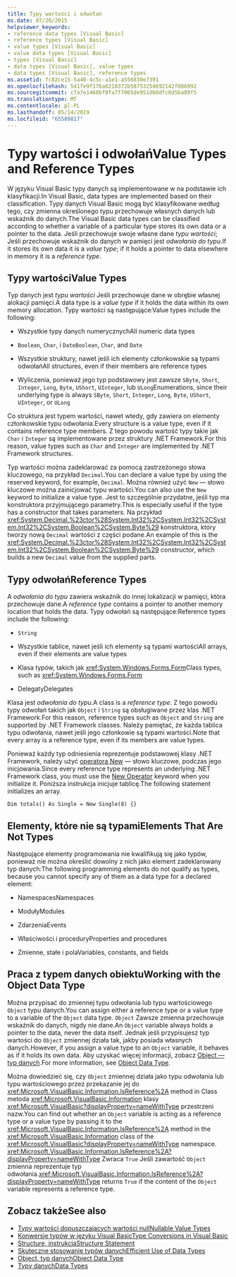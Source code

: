 ```yaml
---
title: Typy wartości i odwołań
ms.date: 07/20/2015
helpviewer_keywords:
- reference data types [Visual Basic]
- reference types [Visual Basic]
- value types [Visual Basic]
- value data types [Visual Basic]
- types [Visual Basic]
- data types [Visual Basic], value types
- data types [Visual Basic], reference types
ms.assetid: fc82ce15-5a40-4c5c-a1e1-a556830e7391
ms.openlocfilehash: 541fe9f176a6210372b58753254692142f086992
ms.sourcegitcommit: c7a7e1468bf0fa7f7065de951d60dfc8d5ba89f5
ms.translationtype: MT
ms.contentlocale: pl-PL
ms.lasthandoff: 05/14/2019
ms.locfileid: "65589817"
---
```

# <a name="value-types-and-reference-types"></a><span data-ttu-id="18fc7-102">Typy wartości i odwołań</span><span class="sxs-lookup"><span data-stu-id="18fc7-102">Value Types and Reference Types</span></span>
<span data-ttu-id="18fc7-103">W języku Visual Basic typy danych są implementowane w na podstawie ich klasyfikacji.</span><span class="sxs-lookup"><span data-stu-id="18fc7-103">In Visual Basic, data types are implemented based on their classification.</span></span> <span data-ttu-id="18fc7-104">Typy danych Visual Basic mogą być klasyfikowane według tego, czy zmienna określonego typu przechowuje własnych danych lub wskaźnik do danych.</span><span class="sxs-lookup"><span data-stu-id="18fc7-104">The Visual Basic data types can be classified according to whether a variable of a particular type stores its own data or a pointer to the data.</span></span> <span data-ttu-id="18fc7-105">Jeśli przechowuje swoje własne dane *typu wartości*; Jeśli przechowuje wskaźnik do danych w pamięci jest *odwołania do typu*.</span><span class="sxs-lookup"><span data-stu-id="18fc7-105">If it stores its own data it is a *value type*; if it holds a pointer to data elsewhere in memory it is a *reference type*.</span></span>  
  
## <a name="value-types"></a><span data-ttu-id="18fc7-106">Typy wartości</span><span class="sxs-lookup"><span data-stu-id="18fc7-106">Value Types</span></span>  
 <span data-ttu-id="18fc7-107">Typ danych jest *typu wartości* Jeśli przechowuje dane w obrębie własnej alokacji pamięci.</span><span class="sxs-lookup"><span data-stu-id="18fc7-107">A data type is a *value type* if it holds the data within its own memory allocation.</span></span> <span data-ttu-id="18fc7-108">Typy wartości są następujące:</span><span class="sxs-lookup"><span data-stu-id="18fc7-108">Value types include the following:</span></span>  
  
- <span data-ttu-id="18fc7-109">Wszystkie typy danych numerycznych</span><span class="sxs-lookup"><span data-stu-id="18fc7-109">All numeric data types</span></span>  
  
- <span data-ttu-id="18fc7-110">`Boolean`, `Char`, i `Date`</span><span class="sxs-lookup"><span data-stu-id="18fc7-110">`Boolean`, `Char`, and `Date`</span></span>  
  
- <span data-ttu-id="18fc7-111">Wszystkie struktury, nawet jeśli ich elementy członkowskie są typami odwołań</span><span class="sxs-lookup"><span data-stu-id="18fc7-111">All structures, even if their members are reference types</span></span>  
  
- <span data-ttu-id="18fc7-112">Wyliczenia, ponieważ jego typ podstawowy jest zawsze `SByte`, `Short`, `Integer`, `Long`, `Byte`, `UShort`, `UInteger`, lub `ULong`</span><span class="sxs-lookup"><span data-stu-id="18fc7-112">Enumerations, since their underlying type is always `SByte`, `Short`, `Integer`, `Long`, `Byte`, `UShort`, `UInteger`, or `ULong`</span></span>  
  
 <span data-ttu-id="18fc7-113">Co struktura jest typem wartości, nawet wtedy, gdy zawiera on elementy członkowskie typu odwołania.</span><span class="sxs-lookup"><span data-stu-id="18fc7-113">Every structure is a value type, even if it contains reference type members.</span></span> <span data-ttu-id="18fc7-114">Z tego powodu wartość typy takie jak `Char` i `Integer` są implementowane przez struktury .NET Framework.</span><span class="sxs-lookup"><span data-stu-id="18fc7-114">For this reason, value types such as `Char` and `Integer` are implemented by .NET Framework structures.</span></span>  
  
 <span data-ttu-id="18fc7-115">Typ wartości można zadeklarować za pomocą zastrzeżonego słowa kluczowego, na przykład `Decimal`.</span><span class="sxs-lookup"><span data-stu-id="18fc7-115">You can declare a value type by using the reserved keyword, for example, `Decimal`.</span></span> <span data-ttu-id="18fc7-116">Można również użyć `New` — słowo kluczowe można zainicjować typu wartości.</span><span class="sxs-lookup"><span data-stu-id="18fc7-116">You can also use the `New` keyword to initialize a value type.</span></span> <span data-ttu-id="18fc7-117">Jest to szczególnie przydatne, jeśli typ ma konstruktora przyjmującego parametry.</span><span class="sxs-lookup"><span data-stu-id="18fc7-117">This is especially useful if the type has a constructor that takes parameters.</span></span> <span data-ttu-id="18fc7-118">Na przykład <xref:System.Decimal.%23ctor%28System.Int32%2CSystem.Int32%2CSystem.Int32%2CSystem.Boolean%2CSystem.Byte%29> konstruktora, który tworzy nową `Decimal` wartości z części podane.</span><span class="sxs-lookup"><span data-stu-id="18fc7-118">An example of this is the <xref:System.Decimal.%23ctor%28System.Int32%2CSystem.Int32%2CSystem.Int32%2CSystem.Boolean%2CSystem.Byte%29> constructor, which builds a new `Decimal` value from the supplied parts.</span></span>  
  
## <a name="reference-types"></a><span data-ttu-id="18fc7-119">Typy odwołań</span><span class="sxs-lookup"><span data-stu-id="18fc7-119">Reference Types</span></span>  
 <span data-ttu-id="18fc7-120">A *odwołania do typu* zawiera wskaźnik do innej lokalizacji w pamięci, która przechowuje dane.</span><span class="sxs-lookup"><span data-stu-id="18fc7-120">A *reference type* contains a pointer to another memory location that holds the data.</span></span> <span data-ttu-id="18fc7-121">Typy odwołań są następujące:</span><span class="sxs-lookup"><span data-stu-id="18fc7-121">Reference types include the following:</span></span>  
  
- `String`  
  
- <span data-ttu-id="18fc7-122">Wszystkie tablice, nawet jeśli ich elementy są typami wartości</span><span class="sxs-lookup"><span data-stu-id="18fc7-122">All arrays, even if their elements are value types</span></span>  
  
- <span data-ttu-id="18fc7-123">Klasa typów, takich jak <xref:System.Windows.Forms.Form></span><span class="sxs-lookup"><span data-stu-id="18fc7-123">Class types, such as <xref:System.Windows.Forms.Form></span></span>  
  
- <span data-ttu-id="18fc7-124">Delegaty</span><span class="sxs-lookup"><span data-stu-id="18fc7-124">Delegates</span></span>  
  
 <span data-ttu-id="18fc7-125">Klasa jest *odwołania do typu*.</span><span class="sxs-lookup"><span data-stu-id="18fc7-125">A class is a *reference type*.</span></span> <span data-ttu-id="18fc7-126">Z tego powodu typy odwołań takich jak `Object` i `String` są obsługiwane przez klas .NET Framework.</span><span class="sxs-lookup"><span data-stu-id="18fc7-126">For this reason, reference types such as `Object` and `String` are supported by .NET Framework classes.</span></span> <span data-ttu-id="18fc7-127">Należy pamiętać, że każda tablica typu odwołania, nawet jeśli jego członkowie są typami wartości.</span><span class="sxs-lookup"><span data-stu-id="18fc7-127">Note that every array is a reference type, even if its members are value types.</span></span>  
  
 <span data-ttu-id="18fc7-128">Ponieważ każdy typ odniesienia reprezentuje podstawowej klasy .NET Framework, należy użyć [operatora New](../../../../visual-basic/language-reference/operators/new-operator.md) — słowo kluczowe, podczas jego inicjowania.</span><span class="sxs-lookup"><span data-stu-id="18fc7-128">Since every reference type represents an underlying .NET Framework class, you must use the [New Operator](../../../../visual-basic/language-reference/operators/new-operator.md) keyword when you initialize it.</span></span> <span data-ttu-id="18fc7-129">Poniższa instrukcja inicjuje tablicę.</span><span class="sxs-lookup"><span data-stu-id="18fc7-129">The following statement initializes an array.</span></span>  
  
```  
Dim totals() As Single = New Single(8) {}  
```  
  
## <a name="elements-that-are-not-types"></a><span data-ttu-id="18fc7-130">Elementy, które nie są typami</span><span class="sxs-lookup"><span data-stu-id="18fc7-130">Elements That Are Not Types</span></span>  
 <span data-ttu-id="18fc7-131">Następujące elementy programowania nie kwalifikują się jako typów, ponieważ nie można określić dowolny z nich jako element zadeklarowany typ danych:</span><span class="sxs-lookup"><span data-stu-id="18fc7-131">The following programming elements do not qualify as types, because you cannot specify any of them as a data type for a declared element:</span></span>  
  
- <span data-ttu-id="18fc7-132">Namespaces</span><span class="sxs-lookup"><span data-stu-id="18fc7-132">Namespaces</span></span>  
  
- <span data-ttu-id="18fc7-133">Moduły</span><span class="sxs-lookup"><span data-stu-id="18fc7-133">Modules</span></span>  
  
- <span data-ttu-id="18fc7-134">Zdarzenia</span><span class="sxs-lookup"><span data-stu-id="18fc7-134">Events</span></span>  
  
- <span data-ttu-id="18fc7-135">Właściwości i procedury</span><span class="sxs-lookup"><span data-stu-id="18fc7-135">Properties and procedures</span></span>  
  
- <span data-ttu-id="18fc7-136">Zmienne, stałe i pola</span><span class="sxs-lookup"><span data-stu-id="18fc7-136">Variables, constants, and fields</span></span>  
  
## <a name="working-with-the-object-data-type"></a><span data-ttu-id="18fc7-137">Praca z typem danych obiektu</span><span class="sxs-lookup"><span data-stu-id="18fc7-137">Working with the Object Data Type</span></span>  
 <span data-ttu-id="18fc7-138">Można przypisać do zmiennej typu odwołania lub typu wartościowego `Object` typu danych.</span><span class="sxs-lookup"><span data-stu-id="18fc7-138">You can assign either a reference type or a value type to a variable of the `Object` data type.</span></span> <span data-ttu-id="18fc7-139">`Object` Zawsze zmienna przechowuje wskaźnik do danych, nigdy nie dane.</span><span class="sxs-lookup"><span data-stu-id="18fc7-139">An `Object` variable always holds a pointer to the data, never the data itself.</span></span> <span data-ttu-id="18fc7-140">Jednak jeśli przypisujesz typ wartości do `Object` zmiennej działa tak, jakby posiada własnych danych.</span><span class="sxs-lookup"><span data-stu-id="18fc7-140">However, if you assign a value type to an `Object` variable, it behaves as if it holds its own data.</span></span> <span data-ttu-id="18fc7-141">Aby uzyskać więcej informacji, zobacz [Object — typ danych](../../../../visual-basic/language-reference/data-types/object-data-type.md).</span><span class="sxs-lookup"><span data-stu-id="18fc7-141">For more information, see [Object Data Type](../../../../visual-basic/language-reference/data-types/object-data-type.md).</span></span>  
  
 <span data-ttu-id="18fc7-142">Można dowiedzieć się, czy `Object` zmiennej działa jako typu odwołania lub typu wartościowego przez przekazanie jej do <xref:Microsoft.VisualBasic.Information.IsReference%2A> method in Class metoda <xref:Microsoft.VisualBasic.Information> klasy <xref:Microsoft.VisualBasic?displayProperty=nameWithType> przestrzeni nazw.</span><span class="sxs-lookup"><span data-stu-id="18fc7-142">You can find out whether an `Object` variable is acting as a reference type or a value type by passing it to the <xref:Microsoft.VisualBasic.Information.IsReference%2A> method in the <xref:Microsoft.VisualBasic.Information> class of the <xref:Microsoft.VisualBasic?displayProperty=nameWithType> namespace.</span></span> <span data-ttu-id="18fc7-143"><xref:Microsoft.VisualBasic.Information.IsReference%2A?displayProperty=nameWithType> Zwraca `True` Jeśli zawartość `Object` zmienna reprezentuje typ odwołania.</span><span class="sxs-lookup"><span data-stu-id="18fc7-143"><xref:Microsoft.VisualBasic.Information.IsReference%2A?displayProperty=nameWithType> returns `True` if the content of the `Object` variable represents a reference type.</span></span>  
  
## <a name="see-also"></a><span data-ttu-id="18fc7-144">Zobacz także</span><span class="sxs-lookup"><span data-stu-id="18fc7-144">See also</span></span>

- [<span data-ttu-id="18fc7-145">Typy wartości dopuszczających wartości null</span><span class="sxs-lookup"><span data-stu-id="18fc7-145">Nullable Value Types</span></span>](../../../../visual-basic/programming-guide/language-features/data-types/nullable-value-types.md)
- [<span data-ttu-id="18fc7-146">Konwersje typów w języku Visual Basic</span><span class="sxs-lookup"><span data-stu-id="18fc7-146">Type Conversions in Visual Basic</span></span>](../../../../visual-basic/programming-guide/language-features/data-types/type-conversions.md)
- [<span data-ttu-id="18fc7-147">Structure, instrukcja</span><span class="sxs-lookup"><span data-stu-id="18fc7-147">Structure Statement</span></span>](../../../../visual-basic/language-reference/statements/structure-statement.md)
- [<span data-ttu-id="18fc7-148">Skuteczne stosowanie typów danych</span><span class="sxs-lookup"><span data-stu-id="18fc7-148">Efficient Use of Data Types</span></span>](../../../../visual-basic/programming-guide/language-features/data-types/efficient-use-of-data-types.md)
- [<span data-ttu-id="18fc7-149">Object, typ danych</span><span class="sxs-lookup"><span data-stu-id="18fc7-149">Object Data Type</span></span>](../../../../visual-basic/language-reference/data-types/object-data-type.md)
- [<span data-ttu-id="18fc7-150">Typy danych</span><span class="sxs-lookup"><span data-stu-id="18fc7-150">Data Types</span></span>](../../../../visual-basic/programming-guide/language-features/data-types/index.md)
